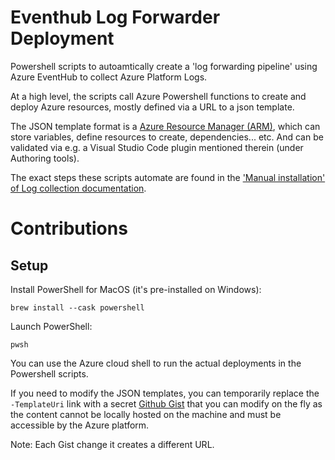 # Eventhub Log Forwarder Deployment

Powershell scripts to autoamtically create a 'log forwarding pipeline' using Azure EventHub to collect Azure Platform Logs.

At a high level, the scripts call Azure Powershell functions to create and deploy Azure resources, mostly defined via a URL to a json template.

The JSON template format is a [Azure Resource Manager (ARM)](https://docs.microsoft.com/en-us/azure/azure-resource-manager/templates/overview), which can store variables, define resources to create, dependencies... etc. And can be validated via e.g. a Visual Studio Code plugin mentioned therein (under Authoring tools). 

The exact steps these scripts automate are found in the ['Manual installation' of Log collection documentation](https://docs.datadoghq.com/integrations/azure/?tab=manualinstallation#log-collection).

# Contributions
## Setup
Install PowerShell for MacOS (it's pre-installed on Windows):

`brew install --cask powershell`

Launch PowerShell:

`pwsh`

You can use the Azure cloud shell to run the actual deployments in the Powershell scripts.

If you need to modify the JSON templates, you can temporarily replace the `-TemplateUri` link with a secret [Github Gist](https://gist.github.com/) that you can modify on the fly as the content cannot be locally hosted on the machine and must be accessible by the Azure platform. 

Note: Each Gist change it creates a different URL.